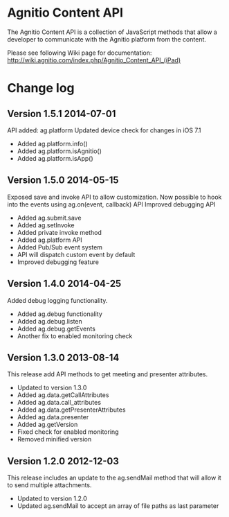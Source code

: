 # Agnitio Content API

The Agnitio Content API is a collection of JavaScript methods that allow a developer to communicate with the Agnitio platform from the content.

Please see following Wiki page for documentation: http://wiki.agnitio.com/index.php/Agnitio_Content_API_(iPad)

# Change log

## Version 1.5.1 2014-07-01

API added: ag.platform
Updated device check for changes in iOS 7.1

- Added ag.platform.info()
- Added ag.platform.isAgnitio()
- Added ag.platform.isApp() 

## Version 1.5.0 2014-05-15

Exposed save and invoke API to allow customization.
Now possible to hook into the events using ag.on(event, callback) API
Improved debugging API

- Added ag.submit.save
- Added ag.setInvoke
- Added private invoke method
- Added ag.platform API
- Added Pub/Sub event system
- API will dispatch custom event by default
- Improved debugging feature

## Version 1.4.0 2014-04-25

Added debug logging functionality.

- Added ag.debug functionality
- Added ag.debug.listen
- Added ag.debug.getEvents
- Another fix to enabled monitoring check

## Version 1.3.0 2013-08-14

This release add API methods to get meeting and presenter attributes.

- Updated to version 1.3.0
- Added ag.data.getCallAttributes
- Added ag.data.call_attributes
- Added ag.data.getPresenterAttributes
- Added ag.data.presenter
- Added ag.getVersion
- Fixed check for enabled monitoring
- Removed minified version

## Version 1.2.0 2012-12-03

This release includes an update to the ag.sendMail method that will allow it to send multiple attachments.

- Updated to version 1.2.0
- Updated ag.sendMail to accept an array of file paths as last parameter